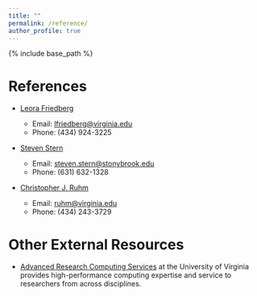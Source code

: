 ```yaml
---
title: ""
permalink: /reference/
author_profile: true
---
```


{% include base_path %}

References
=====
- [Leora Friedberg](http://economics.virginia.edu/people/profile/lfriedberg)
  - Email: lfriedberg@virginia.edu 
  - Phone:  (434) 924-3225 

- [Steven Stern](https://sites.google.com/site/stevensterneconomics/)
  - Email: steven.stern@stonybrook.edu
  - Phone:  (631) 632-1328

- [Christopher J. Ruhm](https://sites.google.com/site/christopherjruhm/home)
  - Email: ruhm@virginia.edu
  - Phone: (434) 243-3729

Other External Resources
=====
- [Advanced Research Computing Services](https://arcs.virginia.edu/) at the University of Virginia provides high-performance computing expertise and service to researchers from across disciplines. 
